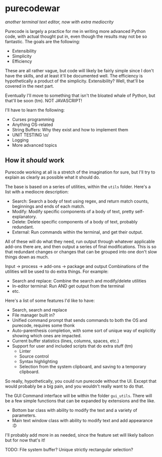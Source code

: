 # purecodewar
*another terminal text editor, now with extra mediocrity*

Purecode is largely a practice for me in writing more advanced Python code, with actual thought put in, even though the results may not be so fantastic. The goals are the following:
- Extensibility
- Simplicity
- Efficiency

These are all rather vague, but code will likely be fairly simple since I don't have the skills, and at least it'll be documented well. The efficiency is hypothetically a product of the simplicity. Extensibility? Well, that'll be covered in the next part.

Eventually I'll move to something that isn't the bloated whale of Python, but that'll be soon (tm). NOT JAVASCRIPT! 

I'll have to learn the following:
- Curses programming
- Anything OS-related
- String Buffers: Why they exist and how to implement them
- UNIT TESTING \o/
- Logging
- More advanced topics
## How it *should* work

Purecode working at all is a stretch of the imagination for sure, but I'll try to explain as clearly as possible what it should do.

The base is based on a series of utilities, within the ``utils`` folder. Here's a list with a mediocre description:

- Search: Search a body of text using regex, and return match counts, beginnings and ends of each match.
- Modify: Modify specific components of a body of text, pretty self-explanatory.
- Delete: Delete specific components of a body of text, probably redundant.
- External: Run commands within the terminal, and get their output.

All of these will do what they need, run output through whatever applicable add-ons there are, and then output a series of final modifications. This is so that redundant changes or changes that can be grouped into one don't slow things down as much. 

Input -> process -> add-ons -> package and output
Combinations of the utilities will be used to do extra things. For example:
- Search and replace: Combine the search and modify/delete utilities
- In-editor terminal: Run AND get output from the terminal
- etc.

Here's a list of some features I'd like to have:
- Search, search and replace
- File manager built in?
- Unified command prompt that sends commands to both the OS and purecode, requires some thonk
- Auto-parenthesis completion, with some sort of unique way of explicitly showing which ones are impacted.
- Current buffer statistics (lines, columns, spaces, etc.)
- Support for user and included scripts that do extra stuff (tm)
  - Linter
  - Source control
  - Syntax highlighting
  - Selection from the system clipboard, and saving to a temporary clipboard.

So really, hypothetically, you could run purecode without the UI. Except that would probably be a big pain, and you wouldn't really want to do that.

The GUI Command interface will be within the folder ``gui_utils``. There will be a few simple functions that can be expanded by extensions and the like.
- Bottom bar class with ability to modify the text and a variety of parameters.
- Main text window class with ability to modify text and add appearance :D

I'll probably add more in as needed, since the feature set will likely balloon but for now that's it!

TODO: File system buffer?
Unique strictly rectangular selection?